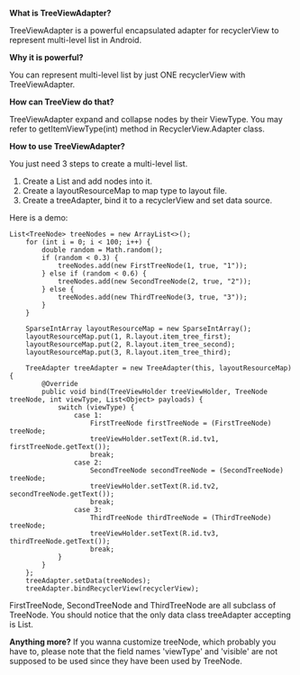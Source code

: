 **What is TreeViewAdapter?**

TreeViewAdapter is a powerful encapsulated adapter for recyclerView to represent multi-level list in Android.

**Why it is powerful?**

You can represent multi-level list by just ONE recyclerView with TreeViewAdapter.

**How can TreeView do that?**

TreeViewAdapter expand and collapse nodes by their ViewType. 
You may refer to getItemViewType(int) method in RecyclerView.Adapter class. 

**How to use TreeViewAdapter?**

You just need 3 steps to create a multi-level list.

1. Create a List and add nodes into it.
2. Create a layoutResourceMap to map type to layout file.
3. Create a treeAdapter, bind it to a recyclerView and set data source.

Here is a demo:

    List<TreeNode> treeNodes = new ArrayList<>();
        for (int i = 0; i < 100; i++) {
            double random = Math.random();
            if (random < 0.3) {
                treeNodes.add(new FirstTreeNode(1, true, "1"));
            } else if (random < 0.6) {
                treeNodes.add(new SecondTreeNode(2, true, "2"));
            } else {
                treeNodes.add(new ThirdTreeNode(3, true, "3"));
            }
        }

        SparseIntArray layoutResourceMap = new SparseIntArray();
        layoutResourceMap.put(1, R.layout.item_tree_first);
        layoutResourceMap.put(2, R.layout.item_tree_second);
        layoutResourceMap.put(3, R.layout.item_tree_third);

        TreeAdapter treeAdapter = new TreeAdapter(this, layoutResourceMap) {
            @Override
            public void bind(TreeViewHolder treeViewHolder, TreeNode treeNode, int viewType, List<Object> payloads) {
                switch (viewType) {
                    case 1:
                        FirstTreeNode firstTreeNode = (FirstTreeNode) treeNode;
                        treeViewHolder.setText(R.id.tv1, firstTreeNode.getText());
                        break;
                    case 2:
                        SecondTreeNode secondTreeNode = (SecondTreeNode) treeNode;
                        treeViewHolder.setText(R.id.tv2, secondTreeNode.getText());
                        break;
                    case 3:
                        ThirdTreeNode thirdTreeNode = (ThirdTreeNode) treeNode;
                        treeViewHolder.setText(R.id.tv3, thirdTreeNode.getText());
                        break;
                }
            }
        };
        treeAdapter.setData(treeNodes);
        treeAdapter.bindRecyclerView(recyclerView);

FirstTreeNode, SecondTreeNode and ThirdTreeNode are all subclass of TreeNode. 
You should notice that the only data class treeAdapter accepting is List<TreeNode>. 

**Anything more?**
If you wanna customize treeNode, which probably you have to, please note that the field names 'viewType' and 'visible'
are not supposed to be used since they have been used by TreeNode.